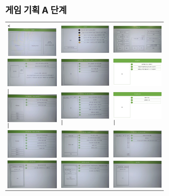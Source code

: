 # 게임 기획 A 단계
<table>
  <tr>
    <td><<img src="https://github.com/bolpen96/MioProject/blob/main/Docs/%EC%8A%AC%EB%9D%BC%EC%9D%B4%EB%93%9C1.JPG" alt="게임 기획01" width="500"></td>
    <td><img src="https://github.com/bolpen96/MioProject/blob/main/Docs/%EC%8A%AC%EB%9D%BC%EC%9D%B4%EB%93%9C2.JPG" alt="게임 기획02" width="500"></td>
    <td><img src="https://github.com/bolpen96/MioProject/blob/main/Docs/%EC%8A%AC%EB%9D%BC%EC%9D%B4%EB%93%9C3.JPG" alt="게임 기획03" width="500"></td>
  </tr>
  <tr>
    <td><img src="https://github.com/bolpen96/MioProject/blob/main/Docs/%EC%8A%AC%EB%9D%BC%EC%9D%B4%EB%93%9C4.JPG" alt="게임 기획04" width="500"></td>
    <td><img src="https://github.com/bolpen96/MioProject/blob/main/Docs/%EC%8A%AC%EB%9D%BC%EC%9D%B4%EB%93%9C5.JPG" alt="게임 기획05" width="500"></td>
    <td><img src="https://github.com/bolpen96/MioProject/blob/main/Docs/%EC%8A%AC%EB%9D%BC%EC%9D%B4%EB%93%9C6.JPG" alt="게임 기획06" width="500"></td>
  </tr>
      
  <tr>
    <td>|<img src="https://github.com/bolpen96/MioProject/blob/main/Docs/%EC%8A%AC%EB%9D%BC%EC%9D%B4%EB%93%9C7.JPG" alt="게임 기획07" width="500">|</td>
    <td><img src="https://github.com/bolpen96/MioProject/blob/main/Docs/%EC%8A%AC%EB%9D%BC%EC%9D%B4%EB%93%9C8.JPG" alt="게임 기획08" width="500">|</td>
    <td><img src="https://github.com/bolpen96/MioProject/blob/main/Docs/%EC%8A%AC%EB%9D%BC%EC%9D%B4%EB%93%9C9.JPG" alt="게임 기획09" width="500">|</td>
  </tr>
  
  <tr>
    <td><img src="https://github.com/bolpen96/MioProject/blob/main/Docs/%EC%8A%AC%EB%9D%BC%EC%9D%B4%EB%93%9C10.JPG" alt="게임 기획10" width="500"></td>
    <td><img src="https://github.com/bolpen96/MioProject/blob/main/Docs/%EC%8A%AC%EB%9D%BC%EC%9D%B4%EB%93%9C11.JPG" alt="게임 기획11" width="500"></td>
    <td><img src="https://github.com/bolpen96/MioProject/blob/main/Docs/%EC%8A%AC%EB%9D%BC%EC%9D%B4%EB%93%9C12.JPG" alt="게임 기획12" width="500"></td>
  </tr>
  
  <tr>
    <td><img src="https://github.com/bolpen96/MioProject/blob/main/Docs/%EC%8A%AC%EB%9D%BC%EC%9D%B4%EB%93%9C13.JPG" alt="게임 기획13" width="500"></td>
    <td><img src="https://github.com/bolpen96/MioProject/blob/main/Docs/%EC%8A%AC%EB%9D%BC%EC%9D%B4%EB%93%9C14.JPG" alt="게임 기획14" width="500"></td>
    <td><img src="https://github.com/bolpen96/MioProject/blob/main/Docs/%EC%8A%AC%EB%9D%BC%EC%9D%B4%EB%93%9C15.JPG" alt="게임 기획15" width="500"></td>
  </tr>
</table>



